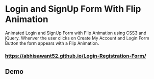 
# Login and SignUp Form With Flip Animation

Animated Login and SignUp Form with Flip Animation using CSS3 and jQuery. Whenver the user clicks on Create My Account and Login Form Button the form appears with a Flip Animation.
### https://abhisawant52.github.io/Login-Registration-Form/

## Demo


